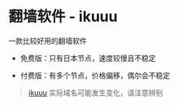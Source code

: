 # 翻墙软件 - ikuuu

一款比较好用的翻墙软件

- 免费版：只有日本节点，速度较慢且不稳定

- 付费版：有多个节点，价格偏移，偶尔会不稳定

> [ikuuu](https://ikuuu.one/auth/login)
> 实际域名可能发生变化，请注意辨别
